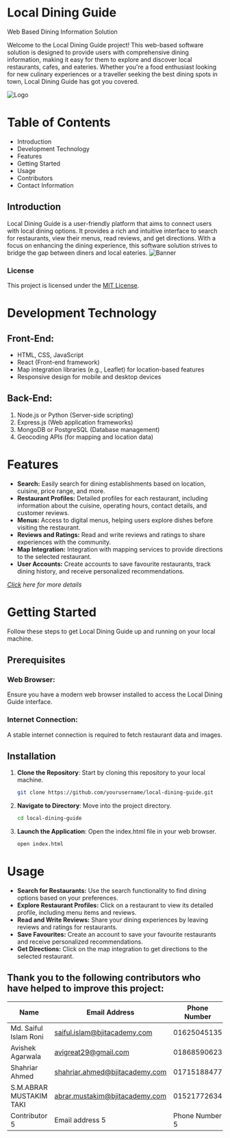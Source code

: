 # Local Dining Guide

Web Based Dining Information Solution

Welcome to the Local Dining Guide project! This web-based software solution is designed to provide users with comprehensive dining information, making it easy for them to explore and discover local restaurants, cafes, and eateries. Whether you're a food enthusiast looking for new culinary experiences or a traveller seeking the best dining spots in town, Local Dining Guide has got you covered.

![Logo](https://i.postimg.cc/gjZNQfvY/logo.png)

# Table of Contents
- Introduction
- Development Technology
- Features
- Getting Started
- Usage
- Contributors
- Contact Information

## Introduction
Local Dining Guide is a user-friendly platform that aims to connect users with local dining options. It provides a rich and intuitive interface to search for restaurants, view their menus, read reviews, and get directions. With a focus on enhancing the dining experience, this software solution strives to bridge the gap between diners and local eateries.
![Banner](https://i.postimg.cc/TYnt9vd0/banner.jpg)

### License
This project is licensed under the [MIT License](https://opensource.org/licenses/MIT).

# Development Technology

## Front-End:
- HTML, CSS, JavaScript
- React (Front-end framework)
- Map integration libraries (e.g., Leaflet) for location-based features
- Responsive design for mobile and desktop devices

## Back-End:
1. Node.js or Python (Server-side scripting)
2. Express.js (Web application frameworks)
3. MongoDB or PostgreSQL (Database management)
4. Geocoding APIs (for mapping and location data)

# Features
- **Search:** Easily search for dining establishments based on location, cuisine, price range, and more.
- **Restaurant Profiles:** Detailed profiles for each restaurant, including information about the cuisine, operating hours, contact details, and customer reviews.
- **Menus:** Access to digital menus, helping users explore dishes before visiting the restaurant.
- **Reviews and Ratings:** Read and write reviews and ratings to share experiences with the community.
- **Map Integration:** Integration with mapping services to provide directions to the selected restaurant.
- **User Accounts:** Create accounts to save favourite restaurants, track dining history, and receive personalized recommendations.

*[Click](https://www.bjitacademy.com) here for more details*

# Getting Started
Follow these steps to get Local Dining Guide up and running on your local machine.

## Prerequisites
### Web Browser:
Ensure you have a modern web browser installed to access the Local Dining Guide interface.
### Internet Connection:
A stable internet connection is required to fetch restaurant data and images.

## Installation
1. **Clone the Repository**: Start by cloning this repository to your local machine.
    ```bash
    git clone https://github.com/yourusername/local-dining-guide.git
    ```

2. **Navigate to Directory**: Move into the project directory.
    ```bash
    cd local-dining-guide
    ```

3. **Launch the Application**: Open the index.html file in your web browser.
    ```bash
    open index.html
    ```


# Usage

- **Search for Restaurants:** Use the search functionality to find dining options based on your preferences.
- **Explore Restaurant Profiles:** Click on a restaurant to view its detailed profile, including menu items and reviews.
- **Read and Write Reviews:** Share your dining experiences by leaving reviews and ratings for restaurants.
- **Save Favourites:** Create an account to save your favourite restaurants and receive personalized recommendations.
- **Get Directions:** Click on the map integration to get directions to the selected restaurant.

## Thank you to the following contributors who have helped to improve this project:

| Name           | Email Address      | Phone Number    |
|----------------|--------------------|-----------------|
| Md. Saiful Islam Roni  | saiful.islam@bjitacademy.com    | 01625045135  |
| Avishek  Agarwala  |  avigreat29@gmail.com    | 01868590623  |
| Shahriar Ahmed | shahriar.ahmed@bjitacademy.com    | 01715188477 |
| S.M.ABRAR MUSTAKIM TAKI  | abrar.mustakim@bjitacademy.com    | 01521772634  |
| Contributor 5  | Email address 5    | Phone Number 5  |
